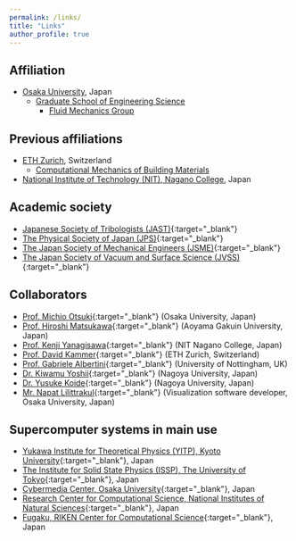 ```yaml
---
permalink: /links/
title: "Links"
author_profile: true
---
```


## Affiliation
* [Osaka University](https://www.osaka-u.ac.jp/en), Japan
  * [Graduate School of Engineering Science](https://www.es.osaka-u.ac.jp/en/)
    * [Fluid Mechanics Group](https://fm.me.es.osaka-u.ac.jp/en/)

## Previous affiliations
* [ETH Zurich](https://ethz.ch/en.html), Switzerland
  * [Computational Mechanics of Building Materials](https://ifb.ethz.ch/compmech/)
* [National Institute of Technology (NIT), Nagano College](https://www.nagano-nct.ac.jp/english/index.php), Japan

## Academic society
* [Japanese Society of Tribologists (JAST)](https://www.tribology.jp/indexe.htm){:target="_blank"}
* [The Physical Society of Japan (JPS)](https://www.jps.or.jp/english/){:target="_blank"}
* [The Japan Society of Mechanical Engineers (JSME)](https://www.jsme.or.jp/english/){:target="_blank"}
* [The Japan Society of Vacuum and Surface Science (JVSS)](https://www.jvss.jp/eng/index.php){:target="_blank"}

## Collaborators
* [Prof. Michio Otsuki](https://fm.me.es.osaka-u.ac.jp/otsuki/){:target="_blank"} (Osaka University, Japan)
* [Prof. Hiroshi Matsukawa](http://www.phys.aoyama.ac.jp/~w3-matsu/){:target="_blank"} (Aoyama Gakuin University, Japan)
* [Prof. Kenji Yanagisawa](http://teacher.nagano-nct.ac.jp/yanagisawa/){:target="_blank"} (NIT Nagano College, Japan)
* [Prof. David Kammer](https://ifb.ethz.ch/compmech/the-chair/people/person-detail.MjUwODc1.TGlzdC80MzQzLDEzNTM4NzUzMzg=.html){:target="_blank"} (ETH Zurich, Switzerland)
* [Prof. Gabriele Albertini](https://albertini-research.com/){:target="_blank"} (University of Nottingham, UK)
* [Dr. Kiwamu Yoshii](https://qyoshii.github.io/){:target="_blank"} (Nagoya University, Japan)
* [Dr. Yusuke Koide](https://sites.google.com/view/y-koide/home/){:target="_blank"} (Nagoya University, Japan)
* [Mr. Napat Lilittrakul](https://www.lee-lit.com/){:target="_blank"} (Visualization software developer, Osaka University, Japan)

## Supercomputer systems in main use
* [Yukawa Institute for Theoretical Physics (YITP), Kyoto University](https://www.yukawa.kyoto-u.ac.jp/en-GB/contents/kyoudou/computer){:target="_blank"}, Japan
* [The Institute for Solid State Physics (ISSP), The University of Tokyo](https://mdcl.issp.u-tokyo.ac.jp/scc/){:target="_blank"}, Japan
* [Cybermedia Center, Osaka University](http://www.hpc.cmc.osaka-u.ac.jp/en/){:target="_blank"}, Japan
* [Research Center for Computational Science, National Institutes of Natural Sciences](https://ccportal.ims.ac.jp/en/){:target="_blank"}, Japan
* [Fugaku, RIKEN Center for Computational Science](https://www.r-ccs.riken.jp/en/fugaku/){:target="_blank"}, Japan
